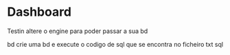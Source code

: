 # Dashboard
Testin
altere o engine para poder passar a sua bd

bd
crie uma bd e execute o codigo de sql que se encontra no ficheiro txt sql